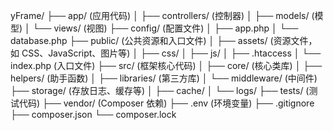 yFrame/
├── app/                   (应用代码)
│   ├── controllers/       (控制器)
│   ├── models/            (模型)
│   └── views/             (视图)
├── config/                (配置文件)
│   ├── app.php
│   └── database.php
├── public/                (公共资源和入口文件)
│   ├── assets/            (资源文件，如 CSS、JavaScript、图片等)
│   ├── css/
│   ├── js/
│   ├── .htaccess
│   └── index.php          (入口文件)
├── src/                   (框架核心代码)
│   ├── core/              (核心类库)
│   ├── helpers/           (助手函数)
│   ├── libraries/         (第三方库)
│   └── middleware/        (中间件)
├── storage/               (存放日志、缓存等)
│   ├── cache/
│   └── logs/
├── tests/                 (测试代码)
├── vendor/                (Composer 依赖)
├── .env                   (环境变量)
├── .gitignore
├── composer.json
└── composer.lock